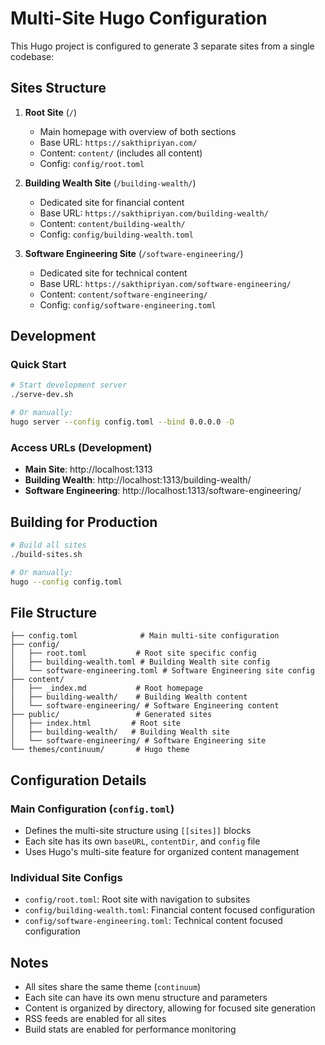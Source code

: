 # Multi-Site Hugo Configuration

This Hugo project is configured to generate 3 separate sites from a single codebase:

## Sites Structure

1. **Root Site** (`/`)
   - Main homepage with overview of both sections
   - Base URL: `https://sakthipriyan.com/`
   - Content: `content/` (includes all content)
   - Config: `config/root.toml`

2. **Building Wealth Site** (`/building-wealth/`)
   - Dedicated site for financial content
   - Base URL: `https://sakthipriyan.com/building-wealth/`
   - Content: `content/building-wealth/`
   - Config: `config/building-wealth.toml`

3. **Software Engineering Site** (`/software-engineering/`)
   - Dedicated site for technical content  
   - Base URL: `https://sakthipriyan.com/software-engineering/`
   - Content: `content/software-engineering/`
   - Config: `config/software-engineering.toml`

## Development

### Quick Start
```bash
# Start development server
./serve-dev.sh

# Or manually:
hugo server --config config.toml --bind 0.0.0.0 -D
```

### Access URLs (Development)
- **Main Site**: http://localhost:1313
- **Building Wealth**: http://localhost:1313/building-wealth/
- **Software Engineering**: http://localhost:1313/software-engineering/

## Building for Production

```bash
# Build all sites
./build-sites.sh

# Or manually:
hugo --config config.toml
```

## File Structure

```
├── config.toml              # Main multi-site configuration
├── config/
│   ├── root.toml           # Root site specific config
│   ├── building-wealth.toml # Building Wealth site config
│   └── software-engineering.toml # Software Engineering site config
├── content/
│   ├── _index.md           # Root homepage
│   ├── building-wealth/    # Building Wealth content
│   └── software-engineering/ # Software Engineering content
├── public/                 # Generated sites
│   ├── index.html         # Root site
│   ├── building-wealth/   # Building Wealth site
│   └── software-engineering/ # Software Engineering site
└── themes/continuum/       # Hugo theme
```

## Configuration Details

### Main Configuration (`config.toml`)
- Defines the multi-site structure using `[[sites]]` blocks
- Each site has its own `baseURL`, `contentDir`, and `config` file
- Uses Hugo's multi-site feature for organized content management

### Individual Site Configs
- `config/root.toml`: Root site with navigation to subsites
- `config/building-wealth.toml`: Financial content focused configuration
- `config/software-engineering.toml`: Technical content focused configuration

## Notes

- All sites share the same theme (`continuum`)
- Each site can have its own menu structure and parameters
- Content is organized by directory, allowing for focused site generation
- RSS feeds are enabled for all sites
- Build stats are enabled for performance monitoring